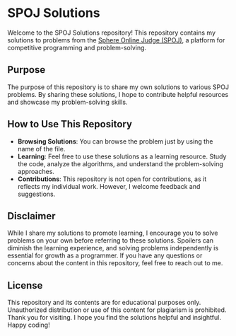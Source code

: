# SPOJ Solutions

Welcome to the SPOJ Solutions repository! This repository contains my solutions to problems from the [Sphere Online Judge (SPOJ)](https://www.spoj.com/), a platform for competitive programming and problem-solving.

## Purpose

The purpose of this repository is to share my own solutions to various SPOJ problems. By sharing these solutions, I hope to contribute helpful resources and showcase my problem-solving skills.

## How to Use This Repository

- **Browsing Solutions**: You can browse the problem just by using the name of the file.
- **Learning**: Feel free to use these solutions as a learning resource. Study the code, analyze the algorithms, and understand the problem-solving approaches.
- **Contributions**: This repository is not open for contributions, as it reflects my individual work. However, I welcome feedback and suggestions.

## Disclaimer

While I share my solutions to promote learning, I encourage you to solve problems on your own before referring to these solutions. Spoilers can diminish the learning experience, and solving problems independently is essential for growth as a programmer.
If you have any questions or concerns about the content in this repository, feel free to reach out to me.

## License

This repository and its contents are for educational purposes only. Unauthorized distribution or use of this content for plagiarism is prohibited.
Thank you for visiting. I hope you find the solutions helpful and insightful. Happy coding!
